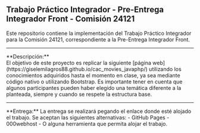 ## Trabajo Práctico Integrador - Pre-Entrega Integrador Front - Comisión 24121

Este repositorio contiene la implementación del Trabajo Práctico Integrador para la Comisión 24121, correspondiente a la Pre-Entrega Integrador Front.
<hr/>
**Descripción:**
<br/>
El objetivo de este proyecto es replicar la siguiente [página web](https://giselemilagros88.github.io/cac_movies_javaphp/) utilizando los conocimientos adquiridos hasta el momento en clase, ya sea mediante código nativo o utilizando Bootstrap. Es importante tener en cuenta que algunos participantes pueden haber elegido una temática diferente a la planteada, siempre y cuando se respete la estructura base.

<hr/>
**Entrega:**
La entrega se realizará pegando el enlace donde esté alojado el trabajo. Se aceptan las siguientes alternativas:
- GitHub Pages
- 000webhost
- O alguna herramienta que permita alojar el trabajo.
